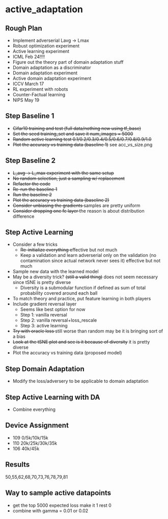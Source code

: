 # active_adaptation
## Rough Plan
- Implement adverserial Lavg -> Lmax
- Robust optimization experiment
- Active learning experiment
- ICML Feb 24!!!!
- Figure out the theory part of domain adaptation stuff
- Domain adaptation as a discriminator
- Domain adaptation experiment
- Active domain adaptation experiment
- ICCV March 17
- RL experiment with robots
- Counter-Factual learning
- NIPS May 19

## Step Baseline 1
- <del>Cifar10 training and test (full data/nothing new using tf_base)</del>
- <del>Set the seed training_set and save it num_images = 5000</del>
- <del>Random active learning test 0.1/0.2/0.3/0.4/0.5/0.6/0.7/0.8/0.9/1.0</del>
- <del>Plot the accuracy vs training data (baseline 1)</del> see acc_vs_size.png

## Step Baseline 2
- <del>L_avg -> L_max experiment with the same setup </del>
- <del>No random selection, just a sampling w/ replacement </del>
- <del>Refactor the code</del>
- <del>Re-run the baseline 1</del>
- <del> Run the baseline 2 </del>
- <del> Plot the accuracy vs training data (baseline 2) </del>
- <del> Consider unbiasing the gradients </del> samples are pretty uniform
- <del> Consider dropping one fc layer </del> the reason is about distribution difference

## Step Active Learning
- Consider a few tricks
    - <del> Re-initialize everything </del> effective but not much
    - <dek> Keep a validation and learn adverserial only on the validation (no contamination since actual network never sees it) </del> effective but not much
- Sample new data with the learned model
- May be a diversity trick? <del>(still a valid thing)</del> does not seem necessary since tSNE is pretty diverse
    - Diversity is a submodular function if defined as sum of total probability covered around each ball
- To match theory and practice, put feature learning in both players
- Include gradient reversal layer
    - Seems like best option for now
    - Step 1: vanilla reversal
    - Step 2: vanilla reversal+loss_rescale
    - Step 3: active learning
- <del> Try with oracle loss </del> still worse than random may be it is bringing sort of a bias
- <del> Look at the tSNE plot and see is it because of diversity</del> it is pretty diverse
- Plot the accuracy vs training data (proposed model)

## Step Domain Adaptation
- Modify the loss/adversery to be applicable to domain adaptation

## Step Active Learning with DA
- Combine everything

## Device Assignment
- 109 0/5k/10k/15k
- 110 20k/25k/30k/35k
- 106 40k/45k

## Results
50,55,62,68,70,73,76,78,79,81

## Way to sample active datapoints
- get the top 5000 expected loss make it 1 rest 0
- combine with gamma = 0.01 or 0.02


